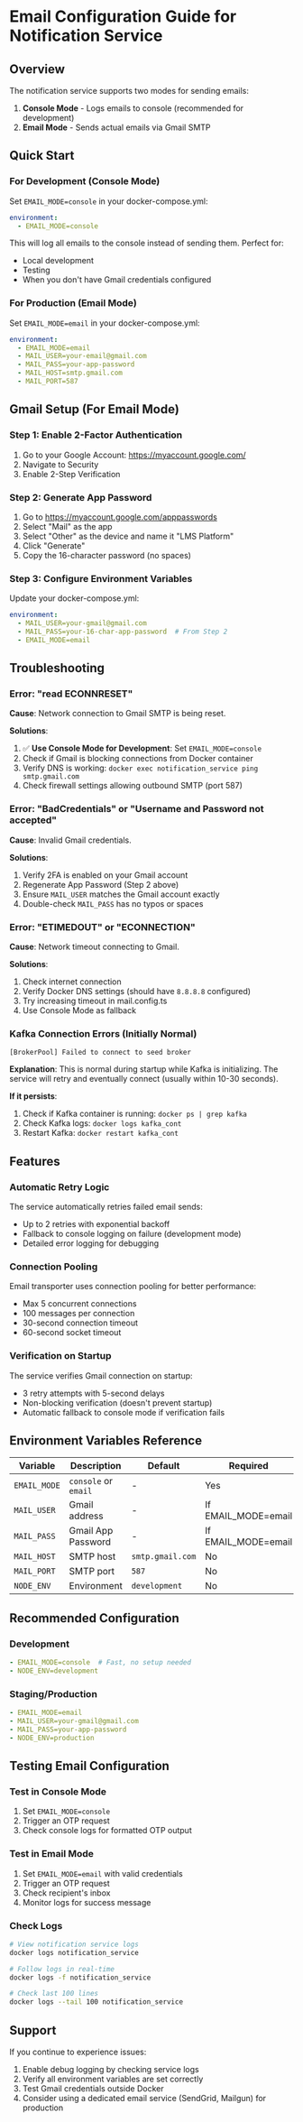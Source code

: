 # Email Configuration Guide for Notification Service

## Overview

The notification service supports two modes for sending emails:
1. **Console Mode** - Logs emails to console (recommended for development)
2. **Email Mode** - Sends actual emails via Gmail SMTP

## Quick Start

### For Development (Console Mode)

Set `EMAIL_MODE=console` in your docker-compose.yml:

```yaml
environment:
  - EMAIL_MODE=console
```

This will log all emails to the console instead of sending them. Perfect for:
- Local development
- Testing
- When you don't have Gmail credentials configured

### For Production (Email Mode)

Set `EMAIL_MODE=email` in your docker-compose.yml:

```yaml
environment:
  - EMAIL_MODE=email
  - MAIL_USER=your-email@gmail.com
  - MAIL_PASS=your-app-password
  - MAIL_HOST=smtp.gmail.com
  - MAIL_PORT=587
```

## Gmail Setup (For Email Mode)

### Step 1: Enable 2-Factor Authentication

1. Go to your Google Account: https://myaccount.google.com/
2. Navigate to Security
3. Enable 2-Step Verification

### Step 2: Generate App Password

1. Go to https://myaccount.google.com/apppasswords
2. Select "Mail" as the app
3. Select "Other" as the device and name it "LMS Platform"
4. Click "Generate"
5. Copy the 16-character password (no spaces)

### Step 3: Configure Environment Variables

Update your docker-compose.yml:

```yaml
environment:
  - MAIL_USER=your-gmail@gmail.com
  - MAIL_PASS=your-16-char-app-password  # From Step 2
  - EMAIL_MODE=email
```

## Troubleshooting

### Error: "read ECONNRESET"

**Cause**: Network connection to Gmail SMTP is being reset.

**Solutions**:
1. ✅ **Use Console Mode for Development**: Set `EMAIL_MODE=console`
2. Check if Gmail is blocking connections from Docker container
3. Verify DNS is working: `docker exec notification_service ping smtp.gmail.com`
4. Check firewall settings allowing outbound SMTP (port 587)

### Error: "BadCredentials" or "Username and Password not accepted"

**Cause**: Invalid Gmail credentials.

**Solutions**:
1. Verify 2FA is enabled on your Gmail account
2. Regenerate App Password (Step 2 above)
3. Ensure `MAIL_USER` matches the Gmail account exactly
4. Double-check `MAIL_PASS` has no typos or spaces

### Error: "ETIMEDOUT" or "ECONNECTION"

**Cause**: Network timeout connecting to Gmail.

**Solutions**:
1. Check internet connection
2. Verify Docker DNS settings (should have `8.8.8.8` configured)
3. Try increasing timeout in mail.config.ts
4. Use Console Mode as fallback

### Kafka Connection Errors (Initially Normal)

```
[BrokerPool] Failed to connect to seed broker
```

**Explanation**: This is normal during startup while Kafka is initializing. The service will retry and eventually connect (usually within 10-30 seconds).

**If it persists**:
1. Check if Kafka container is running: `docker ps | grep kafka`
2. Check Kafka logs: `docker logs kafka_cont`
3. Restart Kafka: `docker restart kafka_cont`

## Features

### Automatic Retry Logic

The service automatically retries failed email sends:
- Up to 2 retries with exponential backoff
- Fallback to console logging on failure (development mode)
- Detailed error logging for debugging

### Connection Pooling

Email transporter uses connection pooling for better performance:
- Max 5 concurrent connections
- 100 messages per connection
- 30-second connection timeout
- 60-second socket timeout

### Verification on Startup

The service verifies Gmail connection on startup:
- 3 retry attempts with 5-second delays
- Non-blocking verification (doesn't prevent startup)
- Automatic fallback to console mode if verification fails

## Environment Variables Reference

| Variable | Description | Default | Required |
|----------|-------------|---------|----------|
| `EMAIL_MODE` | `console` or `email` | - | Yes |
| `MAIL_USER` | Gmail address | - | If EMAIL_MODE=email |
| `MAIL_PASS` | Gmail App Password | - | If EMAIL_MODE=email |
| `MAIL_HOST` | SMTP host | `smtp.gmail.com` | No |
| `MAIL_PORT` | SMTP port | `587` | No |
| `NODE_ENV` | Environment | `development` | No |

## Recommended Configuration

### Development
```yaml
- EMAIL_MODE=console  # Fast, no setup needed
- NODE_ENV=development
```

### Staging/Production
```yaml
- EMAIL_MODE=email
- MAIL_USER=your-gmail@gmail.com
- MAIL_PASS=your-app-password
- NODE_ENV=production
```

## Testing Email Configuration

### Test in Console Mode

1. Set `EMAIL_MODE=console`
2. Trigger an OTP request
3. Check console logs for formatted OTP output

### Test in Email Mode

1. Set `EMAIL_MODE=email` with valid credentials
2. Trigger an OTP request
3. Check recipient's inbox
4. Monitor logs for success message

### Check Logs

```bash
# View notification service logs
docker logs notification_service

# Follow logs in real-time
docker logs -f notification_service

# Check last 100 lines
docker logs --tail 100 notification_service
```

## Support

If you continue to experience issues:

1. Enable debug logging by checking service logs
2. Verify all environment variables are set correctly
3. Test Gmail credentials outside Docker
4. Consider using a dedicated email service (SendGrid, Mailgun) for production

